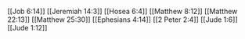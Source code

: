 [[Job 6:14]]
[[Jeremiah 14:3]]
[[Hosea 6:4]]
[[Matthew 8:12]]
[[Matthew 22:13]]
[[Matthew 25:30]]
[[Ephesians 4:14]]
[[2 Peter 2:4]]
[[Jude 1:6]]
[[Jude 1:12]]
